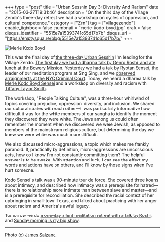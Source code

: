 +++
type = "post"
title = "Urban Sesshin Day 3: Diversity And Racism"
date = "2015-03-27T19:31:46"
description = "On the third day of the Village Zendo's three-day retreat we had a workshop on cycles of oppression, and cultural competence."
category = ["Zen"]
tag = ["villagezendo"]
enable_lightbox = false
thumbnail = "merle-kodo-boyd.jpg"
draft = false
disqus_identifier = "5515e7a15393741c65d17b7b"
disqus_url = "https://emptysqua.re/blog/5515e7a15393741c65d17b7b/"
+++

<p><img style="display:block; margin-left:auto; margin-right:auto;" src="merle-kodo-boyd.jpg" alt="Merle Kodo Boyd" title="Merle Kodo Boyd" /></p>
<p>This was the final day of <a href="http://villagezendo.org/2014/10/urban-sesshin-4/">the three-day Urban Sesshin</a> I'm leading for the Village Zendo. <a href="/urban-sesshin-day-1-bowery-mission/">The first day we had a dharma talk by Genro Roshi, and ate lunch at the Bowery Mission</a>. Yesterday we had a talk by Ryotan Sensei, the leader of our meditation program at Sing Sing, and we <a href="/urban-sesshin-day-2-nyc-criminal-court/">observed arraignments at the NYC Criminal Court</a>. Today, we heard a dharma talk by <a href="https://en.wikipedia.org/wiki/Merle_Kodo_Boyd">Merle Kodo Boyd Sensei</a> and a workshop on diversity and racism with <a href="https://www.linkedin.com/company/culture-learning-partners">Tiffany Taylor Smith</a>.</p>
<p>The workshop, "People Talking Culture", was a three-hour whirlwind of topics covering prejudice, oppression, diversity, and inclusion. We shared our cultural stories with each other&mdash;it was particularly informative how difficult it was for the white members of our sangha to identify the moment they discovered they were white. The Jews among us could often remember the moment when we discovered we were Jewish, as opposed to members of the mainstream religious culture, but determining the day we knew we were white was much more difficult.</p>
<p>We also discussed micro-aggressions, a topic which makes me frankly paranoid. If, practically by definition, micro-aggressions are unconscious acts, how do I know I'm not constantly committing them? The helpful answer is to be awake. With attention and luck, I can see the effect my words and actions have on others, and I'll know by those signs when I've hurt someone.</p>
<p>Kodo Sensei's talk was a 90-minute tour de force. She covered three koans about intimacy, and described how intimacy was a prerequisite for hatred&mdash;there is no relationship more intimate than between slave and master&mdash;and is a prerequisite for reconciliation. She described the racial context of her upbringing in small-town Texas, and talked about practicing with her anger about racism and America's awful legacy.</p>
<p>Tomorrow we do <a href="http://villagezendo.org/2014/10/zazenkai-4/">a one-day silent meditation retreat with a talk by Roshi</a>, and <a href="http://villagezendo.org/2014/10/shuso-hossen-for-a-jesse-jiryu-davis/">Sunday morning is my big show</a>.</p>
<hr />
<p>Photo (c) <a href="http://www.salzanophoto.com/">James Salzano</a>.</p>
